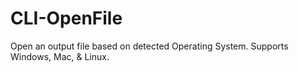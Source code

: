 # CLI-OpenFile
 Open an output file based on detected Operating System. Supports Windows, Mac, & Linux.

